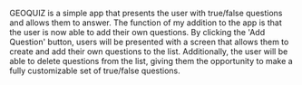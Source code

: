 GEOQUIZ is a simple app that presents the user with true/false questions and allows them to answer. 
The function of my addition to the app is that the user is now able to add their own questions. 
By clicking the 'Add Question' button, users will be presented with a screen that allows them to create and add their own questions to the list.
Additionally, the user will be able to delete questions from the list, giving them the opportunity to make a fully customizable set of true/false questions.
